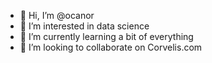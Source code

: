 - 👋 Hi, I’m @ocanor
- 👀 I’m interested in data science
- 🌱 I’m currently learning a bit of everything
- 💞️ I’m looking to collaborate on Corvelis.com


<!---
ocanor/ocanor is a ✨ special ✨ repository because its `README.md` (this file) appears on your GitHub profile.
You can click the Preview link to take a look at your changes.
--->
